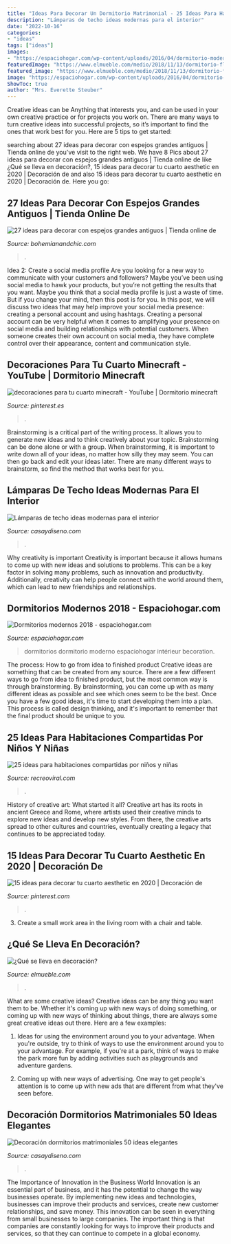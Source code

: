 ```yaml
---
title: "Ideas Para Decorar Un Dormitorio Matrimonial - 25 Ideas Para Habitaciones Compartidas Por Niños Y Niñas"
description: "Lámparas de techo ideas modernas para el interior"
date: "2022-10-16"
categories:
- "ideas"
tags: ["ideas"]
images:
- "https://espaciohogar.com/wp-content/uploads/2016/04/dormitorio-moderno-82.jpg"
featuredImage: "https://www.elmueble.com/medio/2018/11/13/dormitorio-flores-gancedo-dmpn216540_57a7d873_1333x2000.jpg"
featured_image: "https://www.elmueble.com/medio/2018/11/13/dormitorio-flores-gancedo-dmpn216540_57a7d873_1333x2000.jpg"
image: "https://espaciohogar.com/wp-content/uploads/2016/04/dormitorio-moderno-82.jpg"
ShowToc: true
author: "Mrs. Everette Steuber"
---
```



Creative ideas can be Anything that interests you, and can be used in your own creative practice or for projects you work on. There are many ways to turn creative ideas into successful projects, so it’s important to find the ones that work best for you. Here are 5 tips to get started: 

	

		
searching about 27 ideas para decorar con espejos grandes antiguos | Tienda online de you've visit to the right web. We have 8 Pics about 27 ideas para decorar con espejos grandes antiguos | Tienda online de like ¿Qué se lleva en decoración?, 15 ideas para decorar tu cuarto aesthetic en 2020 | Decoración de and also 15 ideas para decorar tu cuarto aesthetic en 2020 | Decoración de. Here you go:
		
    
## 27 Ideas Para Decorar Con Espejos Grandes Antiguos | Tienda Online De

<img loading=lazy src="http://www.bohemianandchic.com/sites/default/files/27_ideas_para_decorar_con_espejos_grandes_antiguos_14.jpg" onerror="this.onerror=null;this.src='https://tse4.mm.bing.net/th?id=OIP.kVlxfi2OTed8I3zoKmeweQAAAA&amp;pid=15.1';" alt="27 ideas para decorar con espejos grandes antiguos | Tienda online de">

_Source: bohemianandchic.com_

>. 

	

Idea 2: Create a social media profile
Are you looking for a new way to communicate with your customers and followers? Maybe you’ve been using social media to hawk your products, but you’re not getting the results that you want. Maybe you think that a social media profile is just a waste of time. But if you change your mind, then this post is for you. In this post, we will discuss two ideas that may help improve your social media presence: creating a personal account and using hashtags.
Creating a personal account can be very helpful when it comes to amplifying your presence on social media and building relationships with potential customers. When someone creates their own account on social media, they have complete control over their appearance, content and communication style.

    
## Decoraciones Para Tu Cuarto Minecraft - YouTube | Dormitorio Minecraft

<img loading=lazy src="https://i.pinimg.com/736x/c7/32/17/c732176c006d675d8e6015a4f63b8167.jpg" onerror="this.onerror=null;this.src='https://tse3.mm.bing.net/th?id=OIP.aYfDqAfxjoV-fLmGRuHRfQHaFj&amp;pid=15.1';" alt="decoraciones para tu cuarto minecraft - YouTube | Dormitorio minecraft">

_Source: pinterest.es_

>. 

	

Brainstorming is a critical part of the writing process. It allows you to generate new ideas and to think creatively about your topic. Brainstorming can be done alone or with a group. When brainstorming, it is important to write down all of your ideas, no matter how silly they may seem. You can then go back and edit your ideas later. There are many different ways to brainstorm, so find the method that works best for you.

    
## Lámparas De Techo Ideas Modernas Para El Interior

<img loading=lazy src="https://casaydiseno.com/wp-content/uploads/2015/05/lamparas-de-techo-ideas-modernas-habitacion-juvenil.jpeg" onerror="this.onerror=null;this.src='https://tse2.mm.bing.net/th?id=OIP.UTLxHq8RSKRcWOY1mDgojAHaLH&amp;pid=15.1';" alt="Lámparas de techo ideas modernas para el interior">

_Source: casaydiseno.com_

>. 

	

Why creativity is important
Creativity is important because it allows humans to come up with new ideas and solutions to problems. This can be a key factor in solving many problems, such as innovation and productivity. Additionally, creativity can help people connect with the world around them, which can lead to new friendships and relationships.

    
## Dormitorios Modernos 2018 - Espaciohogar.com

<img loading=lazy src="https://espaciohogar.com/wp-content/uploads/2016/04/dormitorio-moderno-82.jpg" onerror="this.onerror=null;this.src='https://tse2.mm.bing.net/th?id=OIP.TS6g8d017h3zyunPBvGWogHaFj&amp;pid=15.1';" alt="Dormitorios modernos 2018 - espaciohogar.com">

_Source: espaciohogar.com_

>dormitorios dormitorio moderno espaciohogar intérieur becoration. 

	

The process: How to go from idea to finished product
Creative ideas are something that can be created from any source. There are a few different ways to go from idea to finished product, but the most common way is through brainstorming. By brainstorming, you can come up with as many different ideas as possible and see which ones seem to be the best. Once you have a few good ideas, it's time to start developing them into a plan. This process is called design thinking, and it's important to remember that the final product should be unique to you.

    
## 25 Ideas Para Habitaciones Compartidas Por Niños Y Niñas

<img loading=lazy src="https://www.recreoviral.com/wp-content/uploads/2015/10/Creativas-habitaciones-compartidas-por-niños-y-niñas-13.jpg" onerror="this.onerror=null;this.src='https://tse1.mm.bing.net/th?id=OIP.WJcSvUb9MypUyjopaPKATAHaFP&amp;pid=15.1';" alt="25 ideas para habitaciones compartidas por niños y niñas">

_Source: recreoviral.com_

>. 

	

History of creative art: What started it all?
Creative art has its roots in ancient Greece and Rome, where artists used their creative minds to explore new ideas and develop new styles. From there, the creative arts spread to other cultures and countries, eventually creating a legacy that continues to be appreciated today.

    
## 15 Ideas Para Decorar Tu Cuarto Aesthetic En 2020 | Decoración De

<img loading=lazy src="https://i.pinimg.com/736x/6a/5f/1c/6a5f1c7b610eec6372359ceb4e8c93bd.jpg" onerror="this.onerror=null;this.src='https://tse4.mm.bing.net/th?id=OIP.rkzh-ilJne6-X5v012UMDwHaJ3&amp;pid=15.1';" alt="15 ideas para decorar tu cuarto aesthetic en 2020 | Decoración de">

_Source: pinterest.com_

>. 

	

3. Create a small work area in the living room with a chair and table. 

    
## ¿Qué Se Lleva En Decoración?

<img loading=lazy src="https://www.elmueble.com/medio/2018/11/13/dormitorio-flores-gancedo-dmpn216540_57a7d873_1333x2000.jpg" onerror="this.onerror=null;this.src='https://tse3.mm.bing.net/th?id=OIP.sKv5wrYXthIWT3b3qAhqsAHaLH&amp;pid=15.1';" alt="¿Qué se lleva en decoración?">

_Source: elmueble.com_

>. 

	

What are some creative ideas?
Creative ideas can be any thing you want them to be. Whether it's coming up with new ways of doing something, or coming up with new ways of thinking about things, there are always some great creative ideas out there. Here are a few examples: 
1. Ideas for using the environment around you to your advantage. When you're outside, try to think of ways to use the environment around you to your advantage. For example, if you're at a park, think of ways to make the park more fun by adding activities such as playgrounds and adventure gardens. 

2. Coming up with new ways of advertising. One way to get people's attention is to come up with new ads that are different from what they've seen before.

    
## Decoración Dormitorios Matrimoniales 50 Ideas Elegantes

<img loading=lazy src="https://casaydiseno.com/wp-content/uploads/2015/07/decoracion-dormitorios-matrimoniales-jarrones-altos.jpg" onerror="this.onerror=null;this.src='https://tse1.mm.bing.net/th?id=OIP.3PN2dkf0Zu53BJyT3YtZLAHaJ3&amp;pid=15.1';" alt="Decoración dormitorios matrimoniales 50 ideas elegantes">

_Source: casaydiseno.com_

>. 

	

The Importance of Innovation in the Business World
Innovation is an essential part of business, and it has the potential to change the way businesses operate. By implementing new ideas and technologies, businesses can improve their products and services, create new customer relationships, and save money. This innovation can be seen in everything from small businesses to large companies. The important thing is that companies are constantly looking for ways to improve their products and services, so that they can continue to compete in a global economy.


